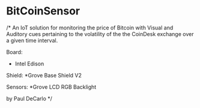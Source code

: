 BitCoinSensor
=============

/*
An IoT solution for monitoring the price of Bitcoin with Visual and Auditory cues pertaining to the volatility of the the CoinDesk exchange over a given time interval.
 
 Board:
 * Intel Edison
 
 Shield:
 *Grove Base Shield V2
 
 Sensors:
 *Grove LCD RGB Backlight
 
 by Paul DeCarlo
 */
